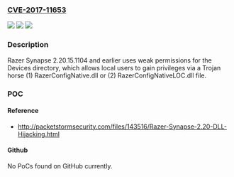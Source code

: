 ### [CVE-2017-11653](https://cve.mitre.org/cgi-bin/cvename.cgi?name=CVE-2017-11653)
![](https://img.shields.io/static/v1?label=Product&message=n%2Fa&color=blue)
![](https://img.shields.io/static/v1?label=Version&message=n%2Fa&color=blue)
![](https://img.shields.io/static/v1?label=Vulnerability&message=n%2Fa&color=brighgreen)

### Description

Razer Synapse 2.20.15.1104 and earlier uses weak permissions for the Devices directory, which allows local users to gain privileges via a Trojan horse (1) RazerConfigNative.dll or (2) RazerConfigNativeLOC.dll file.

### POC

#### Reference
- http://packetstormsecurity.com/files/143516/Razer-Synapse-2.20-DLL-Hijacking.html

#### Github
No PoCs found on GitHub currently.

